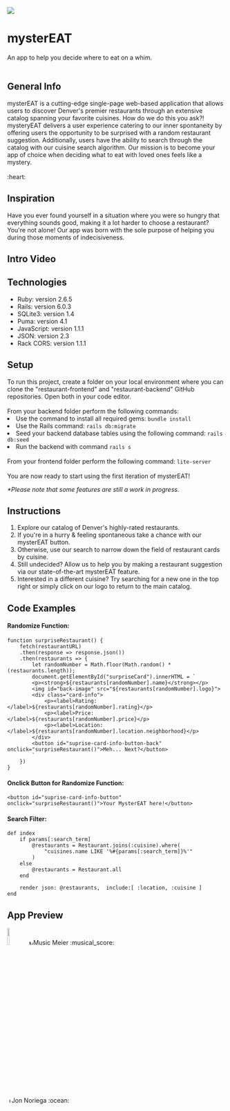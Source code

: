 <img src="https://i.imgur.com/o49TYwV.png"/>
<h1>mysterEAT</h1>
An app to help you decide where to eat on a whim.
<br></br>
<h2>General Info</h2>
<p>
mysterEAT is a cutting-edge single-page web-based application that allows users to discover Denver's premier restaurants through an extensive catalog spanning your favorite cuisines. How do we do this you ask?! mysteryEAT delivers a user experience catering to our inner spontaneity by offering users the opportunity to be surprised with a random restaurant suggestion. Additionally, users have the ability to search through the catalog with our cuisine search algorithm. Our mission is to become your app of choice when deciding what to eat with loved ones feels like a mystery.<br>
<br>:heart:</br>
</p>

<h2>Inspiration</h2>

<p>
 Have you ever found yourself in a situation where you were so hungry that everything sounds good, making it a lot harder to choose a restaurant? You're not alone!
 Our app was born with the sole purpose of helping you during those moments of indecisiveness.
</p>

<h2>Intro Video</h2>



<h2>Technologies</h2>

<ul>
 <li>Ruby: version 2.6.5</li>
 <li>Rails: version 6.0.3</li>
 <li>SQLite3: version 1.4</li>
 <li>Puma: version 4.1</li>
 <li>JavaScript: version 1.1.1</li>
 <li>JSON: version 2.3</li>
 <li>Rack CORS: version 1.1.1</li>
</ul>

<h2>Setup</h2>
To run this project, create a folder on your local environment where you can clone the "restaurant-frontend" and "restaurant-backend" GitHub repositories. Open both in your code editor.<br><br>
From your backend folder perform the following commands:<br>
<li>Use the command to install all required gems: <code>bundle install</code></li>
<li>Use the Rails command: <code>rails db:migrate</code></li>
<li>Seed your backend database tables using the following command: <code>rails db:seed</code></li>
<li>Run the backend with command <code>rails s</code></li><br>
From your frontend folder perform the following command: <code>lite-server</code><br><br>
You are now ready to start using the first iteration of mysterEAT!<br>

<i>*Please note that some features are still a work in progress.</i>

<h2>Instructions</h2>
<ol>
 <li>Explore our catalog of Denver's highly-rated restaurants.</li>
 <li>If you're in a hurry & feeling spontaneous take a chance with our mysterEAT button.</li>
 <li>Otherwise, use our search to narrow down the field of restaurant cards by cuisine.</li>
 <li>Still undecided? Allow us to help you by making a restaurant suggestion via our state-of-the-art mysterEAT feature.</li>
 <li>Interested in a different cuisine? Try searching for a new one in the top right or simply click on our logo to return to the main catalog.</li>
</ol>

<h2>Code Examples</h2>

<h4>Randomize Function:</h4>

```
function surpriseRestaurant() {
    fetch(restaurantURL)
    .then(response => response.json())
    .then(restaurants => {
        let randomNumber = Math.floor(Math.random() * (restaurants.length));
        document.getElementById("surpriseCard").innerHTML = `
        <p><strong>${restaurants[randomNumber].name}</strong></p>
        <img id="back-image" src="${restaurants[randomNumber].logo}">
        <div class="card-info">
            <p><label>Rating: </label>${restaurants[randomNumber].rating}</p>
            <p><label>Price: </label>${restaurants[randomNumber].price}</p>
            <p><label>Location: </label>${restaurants[randomNumber].location.neighborhood}</p>
        </div>
        <button id="suprise-card-info-button-back" onclick="surpriseRestaurant()">Meh... Next?</button>
        `
    })
}
```

<h4>Onclick Button for Randomize Function:</h4>

```
<button id="suprise-card-info-button" onclick="surpriseRestaurant()">Your MysterEAT here!</button>
```

<h4>Search Filter:</h4>

```
def index
    if params[:search_term] 
        @restaurants = Restaurant.joins(:cuisine).where(
            "cuisines.name LIKE '%#{params[:search_term]}%'"
        )
    else
        @restaurants = Restaurant.all
    end
        
    render json: @restaurants,  include:[ :location, :cuisine ]
end
```

<h2>App Preview</h2>
<img src="https://i.imgur.com/1J5kitb.png" border="0" style="width:10%;height:auto><br>
<img src="https://i.imgur.com/7Wg9P5n.png" border="0" style="width:10%;height:auto><br>
<img src="https://i.imgur.com/fFRTnhQ.png" border="0" style="width:10%;height:auto><br>

<h2>Status</h2>

We're looking forward to rolling-out the following features:
<li>Create a user sign-in workflow.</li>
<li>Ability to select your favorite restaurants.</li>
<li>Introduce a search filter by location.</li>


<h2>Contact</h2>
<a href="https://www.linkedin.com/in/musicmeier/"><img src="https://user-images.githubusercontent.com/68958970/97038321-a07f9600-1538-11eb-90f4-baa2d81a0664.png" alt="Music Meier" style="width:10px;height:10px;"></a>Music Meier :musical_score:<br>
<a href="https://www.linkedin.com/in/jonathannoriega/"><img src="https://user-images.githubusercontent.com/68958970/94946276-dc7b8a00-04a9-11eb-9431-366689b9fa06.png" alt="Jon Noriega" style="width:10px;height:10px;"></a>Jon Noriega :ocean:<br>
